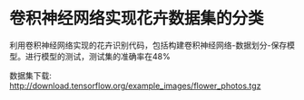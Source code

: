 # 卷积神经网络实现花卉数据集的分类
利用卷积神经网络实现的花卉识别代码，包括构建卷积神经网络-数据划分-保存模型。进行模型的测试，测试集的准确率在48%

数据集下载: http://download.tensorflow.org/example_images/flower_photos.tgz 
